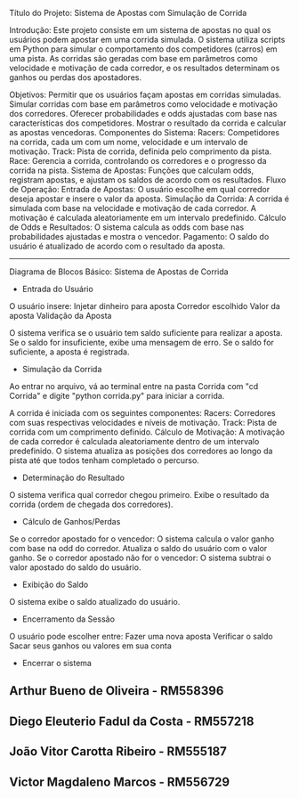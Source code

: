 Título do Projeto:
Sistema de Apostas com Simulação de Corrida

Introdução:
Este projeto consiste em um sistema de apostas no qual os usuários podem apostar em uma corrida simulada. O sistema utiliza scripts em Python para simular o comportamento dos competidores (carros) em uma pista. As corridas são geradas com base em parâmetros como velocidade e motivação de cada corredor, e os resultados determinam os ganhos ou perdas dos apostadores.

Objetivos:
Permitir que os usuários façam apostas em corridas simuladas.
Simular corridas com base em parâmetros como velocidade e motivação dos corredores.
Oferecer probabilidades e odds ajustadas com base nas características dos competidores.
Mostrar o resultado da corrida e calcular as apostas vencedoras.
Componentes do Sistema:
Racers: Competidores na corrida, cada um com um nome, velocidade e um intervalo de motivação.
Track: Pista de corrida, definida pelo comprimento da pista.
Race: Gerencia a corrida, controlando os corredores e o progresso da corrida na pista.
Sistema de Apostas: Funções que calculam odds, registram apostas, e ajustam os saldos de acordo com os resultados.
Fluxo de Operação:
Entrada de Apostas: O usuário escolhe em qual corredor deseja apostar e insere o valor da aposta.
Simulação da Corrida: A corrida é simulada com base na velocidade e motivação de cada corredor. A motivação é calculada aleatoriamente em um intervalo predefinido.
Cálculo de Odds e Resultados: O sistema calcula as odds com base nas probabilidades ajustadas e mostra o vencedor.
Pagamento: O saldo do usuário é atualizado de acordo com o resultado da aposta.

----------------------------------------------------------------------------------------------------------------------------------------------------------

Diagrama de Blocos Básico: Sistema de Apostas de Corrida

- Entrada do Usuário

O usuário insere:
Injetar dinheiro para aposta
Corredor escolhido
Valor da aposta
Validação da Aposta

O sistema verifica se o usuário tem saldo suficiente para realizar a aposta.
Se o saldo for insuficiente, exibe uma mensagem de erro.
Se o saldo for suficiente, a aposta é registrada.

- Simulação da Corrida

Ao entrar no arquivo, vá ao terminal entre na pasta Corrida com "cd Corrida" e digite "python corrida.py" para iniciar a corrida.

A corrida é iniciada com os seguintes componentes:
Racers: Corredores com suas respectivas velocidades e níveis de motivação.
Track: Pista de corrida com um comprimento definido.
Cálculo de Motivação: A motivação de cada corredor é calculada aleatoriamente dentro de um intervalo predefinido.
O sistema atualiza as posições dos corredores ao longo da pista até que todos tenham completado o percurso.

- Determinação do Resultado

O sistema verifica qual corredor chegou primeiro.
Exibe o resultado da corrida (ordem de chegada dos corredores).

- Cálculo de Ganhos/Perdas

Se o corredor apostado for o vencedor:
O sistema calcula o valor ganho com base na odd do corredor.
Atualiza o saldo do usuário com o valor ganho.
Se o corredor apostado não for o vencedor:
O sistema subtrai o valor apostado do saldo do usuário.

- Exibição do Saldo

O sistema exibe o saldo atualizado do usuário.

- Encerramento da Sessão

O usuário pode escolher entre:
Fazer uma nova aposta
Verificar o saldo
Sacar seus ganhos ou valores em sua conta

- Encerrar o sistema

Arthur Bueno de Oliveira - RM558396
--------------------------------------
Diego Eleuterio Fadul da Costa - RM557218
--------------------------------------------
João Vitor Carotta Ribeiro - RM555187
--------------------------------------
Victor Magdaleno Marcos - RM556729
------------------------------------
